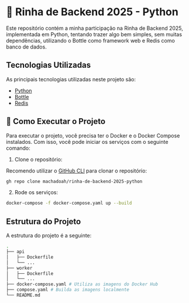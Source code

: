 # :snake: Rinha de Backend 2025 - Python

Este repositório contém a minha participação na Rinha de Backend 2025, implementada em Python, tentando trazer algo bem simples, sem muitas dependências, utilizando o Bottle como framework web e Redis como banco de dados.

## Tecnologias Utilizadas

As principais tecnologias utilizadas neste projeto são:

- [Python](https://www.python.org/)
- [Bottle](https://bottlepy.org/docs/dev/)
- [Redis](https://redis.io/)

## :rocket: Como Executar o Projeto

Para executar o projeto, você precisa ter o Docker e o Docker Compose instalados. Com isso, você pode iniciar os serviços com o seguinte comando:

1. Clone o repositório:

Recomendo utilizar o [GitHub CLI](https://cli.github.com/) para clonar o repositório:

```bash
gh repo clone machadoah/rinha-de-backend-2025-python
```

2. Rode os serviços:

```bash
docker-compose -f docker-compose.yaml up --build
```

## Estrutura do Projeto

A estrutura do projeto é a seguinte:

```bash
.
├── api
│   ├── Dockerfile
│   └── ...
├── worker
│   ├── Dockerfile
│   └── ...
├── docker-compose.yaml # Utiliza as imagens do Docker Hub
├── compose.yaml # Builda as imagens localmente
└── README.md
```
